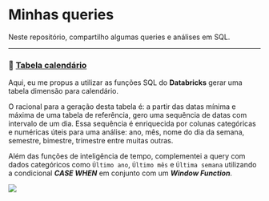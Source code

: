 # Minhas queries
Neste repositório, compartilho algumas queries e análises em SQL.

___
### 📆 <a href='https://github.com/gustavokitagawa/SQL/blob/main/Tabela-calendario-em-SQL'>Tabela calendário</a>
Aqui, eu me propus a utilizar as funções SQL do **Databricks** gerar uma tabela dimensão para calendário.

O racional para a geração desta tabela é: a partir das datas mínima e máxima de uma tabela de referência, gero uma sequência de datas com intervalo de um dia. Essa sequência é enriquecida por colunas categóricas e numéricas úteis para uma análise: ano, mês, nome do dia da semana, semestre, bimestre, trimestre entre muitas outras.

Além das funções de inteligência de tempo, complementei a query com dados categóricos como `Último ano`, `Último mês` e `Última semana` utilizando a condicional ***CASE WHEN*** em conjunto com um ***Window Function***.

<img src='screenshot_calendario_sql.png'>
